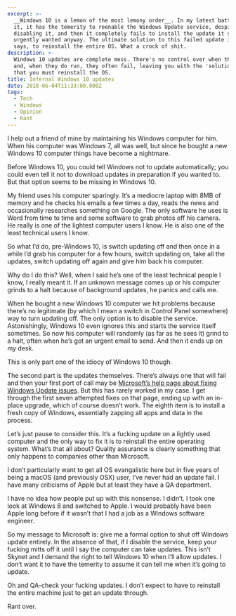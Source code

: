 ```yaml
---
excerpt: >-
  __Windows 10 is a lemon of the most lemony order__. In my latest battle with
  it, it has the temerity to reenable the Windows Update service, despite me
  disabling it, and then it completely fails to install the update it so
  urgently wanted anyway. The ultimate solution to this failed update is, it
  says, to reinstall the entire OS. What a crock of shit.
description: >-
  Windows 10 updates are complete mess. There's no control over when they'll run
  and, when they do run, they often fail, leaving you with the 'solution' being
  that you must reinstall the OS.
title: Infernal Windows 10 updates
date: 2018-06-04T11:33:00.000Z
tags:
  - Tech
  - Windows
  - Opinion
  - Rant
---
```

I help out a friend of mine by maintaining his Windows computer for him. When his computer was Windows 7, all was well, but since he bought a new Windows 10 computer things have become a nightmare.

Before Windows 10, you could tell Windows not to update automatically; you could even tell it not to download updates in preparation if you wanted to. But that option seems to be missing in Windows 10.

My friend uses his computer sparingly. It’s a mediocre laptop with 8MB of memory and he checks his emails a few times a day, reads the news and occasionally researches something on Google. The only software he uses is Word from time to time and some software to grab photos off his camera. He really is one of the lightest computer users I know. He is also one of the least technical users I know.

So what I’d do, pre-Windows 10, is switch updating off and then once in a while I’d grab his computer for a few hours, switch updating on, take all the updates, switch updating off again and give him back his computer.

Why do I do this? Well, when I said he’s one of the least technical people I know, I really meant it. If an unknown message comes up or his computer grinds to a halt because of background updates, he panics and calls me.

When he bought a new Windows 10 computer we hit problems because there’s no legitimate (by which I mean a switch in Control Panel somewhere) way to turn updating off. The only option is to disable the service. Astonishingly, Windows 10 even ignores this and starts the service itself sometimes. So now his computer will randomly (as far as he sees it) grind to a halt, often when he’s got an urgent email to send. And then it ends up on my desk.

This is only part one of the idiocy of Windows 10 though.

The second part is the updates themselves. There’s always one that will fail and then your first port of call may be [Microsoft’s help page about fixing Windows Update issues](https://support.microsoft.com/en-gb/help/10164/fix-windows-update-errors). But this has rarely worked in my case. I get through the first seven attempted fixes on that page, ending up with an in-place upgrade, which of course doesn’t work. The eighth item is to install a fresh copy of Windows, essentially zapping all apps and data in the process.

Let’s just pause to consider this. It’s a fucking update on a lightly used computer and the only way to fix it is to reinstall the entire operating system. What’s that all about? Quality assurance is clearly something that only happens to companies other than Microsoft.

I don’t particularly want to get all OS evangalistic here but in five years of being a macOS (and previously OSX) user, I’ve never had an update fail. I have many criticisms of Apple but at least they have a QA department.

I have no idea how people put up with this nonsense. I didn’t. I took one look at Windows 8 and switched to Apple. I would probably have been Apple long before if it wasn’t that I had a job as a Windows software engineer.

So my message to Microsoft is: give me a formal option to shut off Windows update entirely. In the absence of that, if I disable the service, keep your fucking mitts off it until I say the computer can take updates. This isn’t Skynet and I demand the right to tell Windows 10 when I’ll allow updates. I don’t want it to have the temerity to assume it can tell me when it’s going to update.

Oh and QA-check your fucking updates. I don’t expect to have to reinstall the entire machine just to get an update through.

Rant over.


